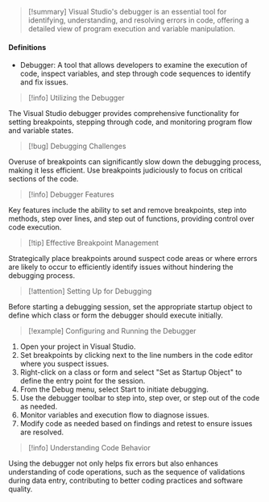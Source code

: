 >[!summary]
>Visual Studio's debugger is an essential tool for identifying, understanding, and resolving errors in code, offering a detailed view of program execution and variable manipulation.

#### Definitions
- Debugger: A tool that allows developers to examine the execution of code, inspect variables, and step through code sequences to identify and fix issues.

>[!info] Utilizing the Debugger

The Visual Studio debugger provides comprehensive functionality for setting breakpoints, stepping through code, and monitoring program flow and variable states.

>[!bug] Debugging Challenges

Overuse of breakpoints can significantly slow down the debugging process, making it less efficient. Use breakpoints judiciously to focus on critical sections of the code.

>[!info] Debugger Features

Key features include the ability to set and remove breakpoints, step into methods, step over lines, and step out of functions, providing control over code execution.

>[!tip] Effective Breakpoint Management

Strategically place breakpoints around suspect code areas or where errors are likely to occur to efficiently identify issues without hindering the debugging process.

>[!attention] Setting Up for Debugging

Before starting a debugging session, set the appropriate startup object to define which class or form the debugger should execute initially.

>[!example] Configuring and Running the Debugger

1. Open your project in Visual Studio.
2. Set breakpoints by clicking next to the line numbers in the code editor where you suspect issues.
3. Right-click on a class or form and select "Set as Startup Object" to define the entry point for the session.
4. From the Debug menu, select Start to initiate debugging.
5. Use the debugger toolbar to step into, step over, or step out of the code as needed.
6. Monitor variables and execution flow to diagnose issues.
7. Modify code as needed based on findings and retest to ensure issues are resolved.

>[!info] Understanding Code Behavior

Using the debugger not only helps fix errors but also enhances understanding of code operations, such as the sequence of validations during data entry, contributing to better coding practices and software quality.